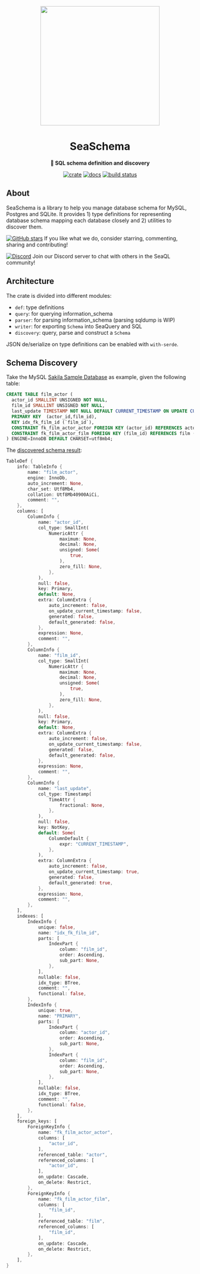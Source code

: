 <div align="center">

  <img src="docs/SeaQL logo dual.png" width="320"/>

  <h1>SeaSchema</h1>

  <p>
    <strong>🌿 SQL schema definition and discovery</strong>
  </p>

  [![crate](https://img.shields.io/crates/v/sea-schema.svg)](https://crates.io/crates/sea-schema)
  [![docs](https://docs.rs/sea-schema/badge.svg)](https://docs.rs/sea-schema)
  [![build status](https://github.com/SeaQL/sea-schema/actions/workflows/rust.yml/badge.svg)](https://github.com/SeaQL/sea-schema/actions/workflows/rust.yml)

</div>

## About

SeaSchema is a library to help you manage database schema for MySQL, Postgres and SQLite. It provides 1) type definitions for representing database schema mapping each database closely and 2) utilities to discover them.

[![GitHub stars](https://img.shields.io/github/stars/SeaQL/sea-schema.svg?style=social&label=Star&maxAge=1)](https://github.com/SeaQL/sea-schema/stargazers/)
If you like what we do, consider starring, commenting, sharing and contributing!

[![Discord](https://img.shields.io/discord/873880840487206962?label=Discord)](https://discord.com/invite/uCPdDXzbdv)
Join our Discord server to chat with others in the SeaQL community!

## Architecture

The crate is divided into different modules:

+ `def`: type definitions
+ `query`: for querying information_schema
+ `parser`: for parsing information_schema (parsing sqldump is WIP)
+ `writer`: for exporting `Schema` into SeaQuery and SQL
+ `discovery`: query, parse and construct a `Schema`

JSON de/serialize on type definitions can be enabled with `with-serde`.

## Schema Discovery

Take the MySQL [Sakila Sample Database](tests/sakila/mysql/sakila-schema.sql) as example, given the following table:

```SQL
CREATE TABLE film_actor (
  actor_id SMALLINT UNSIGNED NOT NULL,
  film_id SMALLINT UNSIGNED NOT NULL,
  last_update TIMESTAMP NOT NULL DEFAULT CURRENT_TIMESTAMP ON UPDATE CURRENT_TIMESTAMP,
  PRIMARY KEY  (actor_id,film_id),
  KEY idx_fk_film_id (`film_id`),
  CONSTRAINT fk_film_actor_actor FOREIGN KEY (actor_id) REFERENCES actor (actor_id) ON DELETE RESTRICT ON UPDATE CASCADE,
  CONSTRAINT fk_film_actor_film FOREIGN KEY (film_id) REFERENCES film (film_id) ON DELETE RESTRICT ON UPDATE CASCADE
) ENGINE=InnoDB DEFAULT CHARSET=utf8mb4;

```

The [discovered schema result](tests/discovery/mysql/schema.rs):

```rust
TableDef {
    info: TableInfo {
        name: "film_actor",
        engine: InnoDb,
        auto_increment: None,
        char_set: Utf8Mb4,
        collation: Utf8Mb40900AiCi,
        comment: "",
    },
    columns: [
        ColumnInfo {
            name: "actor_id",
            col_type: SmallInt(
                NumericAttr {
                    maximum: None,
                    decimal: None,
                    unsigned: Some(
                        true,
                    ),
                    zero_fill: None,
                },
            ),
            null: false,
            key: Primary,
            default: None,
            extra: ColumnExtra {
                auto_increment: false,
                on_update_current_timestamp: false,
                generated: false,
                default_generated: false,
            },
            expression: None,
            comment: "",
        },
        ColumnInfo {
            name: "film_id",
            col_type: SmallInt(
                NumericAttr {
                    maximum: None,
                    decimal: None,
                    unsigned: Some(
                        true,
                    ),
                    zero_fill: None,
                },
            ),
            null: false,
            key: Primary,
            default: None,
            extra: ColumnExtra {
                auto_increment: false,
                on_update_current_timestamp: false,
                generated: false,
                default_generated: false,
            },
            expression: None,
            comment: "",
        },
        ColumnInfo {
            name: "last_update",
            col_type: Timestamp(
                TimeAttr {
                    fractional: None,
                },
            ),
            null: false,
            key: NotKey,
            default: Some(
                ColumnDefault {
                    expr: "CURRENT_TIMESTAMP",
                },
            ),
            extra: ColumnExtra {
                auto_increment: false,
                on_update_current_timestamp: true,
                generated: false,
                default_generated: true,
            },
            expression: None,
            comment: "",
        },
    ],
    indexes: [
        IndexInfo {
            unique: false,
            name: "idx_fk_film_id",
            parts: [
                IndexPart {
                    column: "film_id",
                    order: Ascending,
                    sub_part: None,
                },
            ],
            nullable: false,
            idx_type: BTree,
            comment: "",
            functional: false,
        },
        IndexInfo {
            unique: true,
            name: "PRIMARY",
            parts: [
                IndexPart {
                    column: "actor_id",
                    order: Ascending,
                    sub_part: None,
                },
                IndexPart {
                    column: "film_id",
                    order: Ascending,
                    sub_part: None,
                },
            ],
            nullable: false,
            idx_type: BTree,
            comment: "",
            functional: false,
        },
    ],
    foreign_keys: [
        ForeignKeyInfo {
            name: "fk_film_actor_actor",
            columns: [
                "actor_id",
            ],
            referenced_table: "actor",
            referenced_columns: [
                "actor_id",
            ],
            on_update: Cascade,
            on_delete: Restrict,
        },
        ForeignKeyInfo {
            name: "fk_film_actor_film",
            columns: [
                "film_id",
            ],
            referenced_table: "film",
            referenced_columns: [
                "film_id",
            ],
            on_update: Cascade,
            on_delete: Restrict,
        },
    ],
}
```
